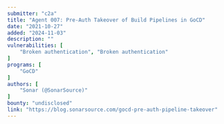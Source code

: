 ```yaml
---
submitter: "c2a"
title: "Agent 007: Pre-Auth Takeover of Build Pipelines in GoCD"
date: "2021-10-27"
added: "2024-11-03"
description: ""
vulnerabilities: [
    "Broken authentication", "Broken authentication"
]
programs: [
    "GoCD"
]
authors: [
    "Sonar (@SonarSource)"
]
bounty: "undisclosed"
link: "https://blog.sonarsource.com/gocd-pre-auth-pipeline-takeover"
---
```




